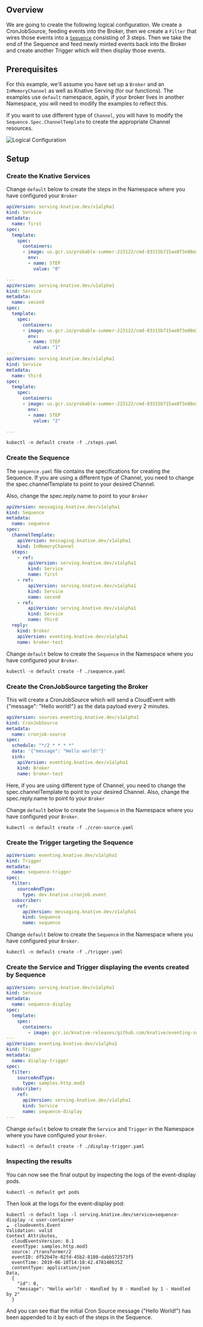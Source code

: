 ## Overview

We are going to create the following logical configuration. We create a
CronJobSource, feeding events into the Broker, then we create a `Filter` that
wires those events into a [`Sequence`](../../../sequence.md) consisting of 3
steps. Then we take the end of the Sequence and feed newly minted events back
into the Broker and create another Trigger which will then display those events.

## Prerequisites

For this example, we'll assume you have set up a `Broker` and an
`InMemoryChannel` as well as Knative Serving (for our functions). The examples
use `default` namespace, again, if your broker lives in another Namespace, you
will need to modify the examples to reflect this.

If you want to use different type of `Channel`, you will have to modify the
`Sequence.Spec.ChannelTemplate` to create the appropriate Channel resources.

![Logical Configuration](./sequence-with-broker-trigger.png)

## Setup

### Create the Knative Services

Change `default` below to create the steps in the Namespace where you have
configured your `Broker`

```yaml
apiVersion: serving.knative.dev/v1alpha1
kind: Service
metadata:
  name: first
spec:
  template:
    spec:
      containers:
      - image: us.gcr.io/probable-summer-223122/cmd-03315b715ae8f3e08e3a9378df706fbb@sha256:2656f39a7fcb6afd9fc79e7a4e215d14d651dc674f38020d1d18c6f04b220700
        env:
        - name: STEP
          value: "0"

---
apiVersion: serving.knative.dev/v1alpha1
kind: Service
metadata:
  name: second
spec:
  template:
    spec:
      containers:
      - image: us.gcr.io/probable-summer-223122/cmd-03315b715ae8f3e08e3a9378df706fbb@sha256:2656f39a7fcb6afd9fc79e7a4e215d14d651dc674f38020d1d18c6f04b220700
        env:
        - name: STEP
          value: "1"
---
apiVersion: serving.knative.dev/v1alpha1
kind: Service
metadata:
  name: third
spec:
  template:
    spec:
      containers:
      - image: us.gcr.io/probable-summer-223122/cmd-03315b715ae8f3e08e3a9378df706fbb@sha256:2656f39a7fcb6afd9fc79e7a4e215d14d651dc674f38020d1d18c6f04b220700
        env:
        - name: STEP
          value: "2"

---
```

```shell
kubectl -n default create -f ./steps.yaml
```

### Create the Sequence

The `sequence.yaml` file contains the specifications for creating the Sequence.
If you are using a different type of Channel, you need to change the
spec.channelTemplate to point to your desired Channel.

Also, change the spec.reply.name to point to your `Broker`

```yaml
apiVersion: messaging.knative.dev/v1alpha1
kind: Sequence
metadata:
  name: sequence
spec:
  channelTemplate:
    apiVersion: messaging.knative.dev/v1alpha1
    kind: InMemoryChannel
  steps:
    - ref:
        apiVersion: serving.knative.dev/v1alpha1
        kind: Service
        name: first
    - ref:
        apiVersion: serving.knative.dev/v1alpha1
        kind: Service
        name: second
    - ref:
        apiVersion: serving.knative.dev/v1alpha1
        kind: Service
        name: third
  reply:
    kind: Broker
    apiVersion: eventing.knative.dev/v1alpha1
    name: broker-test
```

Change `default` below to create the `Sequence` in the Namespace where you have
configured your `Broker`.

```shell
kubectl -n default create -f ./sequence.yaml
```

### Create the CronJobSource targeting the Broker

This will create a CronJobSource which will send a CloudEvent with {"message":
"Hello world!"} as the data payload every 2 minutes.

```yaml
apiVersion: sources.eventing.knative.dev/v1alpha1
kind: CronJobSource
metadata:
  name: cronjob-source
spec:
  schedule: "*/2 * * * *"
  data: '{"message": "Hello world!"}'
  sink:
    apiVersion: eventing.knative.dev/v1alpha1
    kind: Broker
    name: broker-test
```

Here, if you are using different type of Channel, you need to change the
spec.channelTemplate to point to your desired Channel. Also, change the
spec.reply.name to point to your `Broker`

Change `default` below to create the `Sequence` in the Namespace where you have
configured your `Broker`.

```shell
kubectl -n default create -f ./cron-source.yaml
```

### Create the Trigger targeting the Sequence

```yaml
apiVersion: eventing.knative.dev/v1alpha1
kind: Trigger
metadata:
  name: sequence-trigger
spec:
  filter:
    sourceAndType:
      type: dev.knative.cronjob.event
  subscriber:
    ref:
      apiVersion: messaging.knative.dev/v1alpha1
      kind: Sequence
      name: sequence
```

Change `default` below to create the `Sequence` in the Namespace where you have
configured your `Broker`.

```shell
kubectl -n default create -f ./trigger.yaml

```

### Create the Service and Trigger displaying the events created by Sequence

```yaml
apiVersion: serving.knative.dev/v1alpha1
kind: Service
metadata:
  name: sequence-display
spec:
  template:
    spec:
      containers:
        - image: gcr.io/knative-releases/github.com/knative/eventing-sources/cmd/event_display
---
apiVersion: eventing.knative.dev/v1alpha1
kind: Trigger
metadata:
  name: display-trigger
spec:
  filter:
    sourceAndType:
      type: samples.http.mod3
  subscriber:
    ref:
      apiVersion: serving.knative.dev/v1alpha1
      kind: Service
      name: sequence-display
---

```

Change `default` below to create the `Service` and `Trigger` in the Namespace
where you have configured your `Broker`.

```shell
kubectl -n default create -f ./display-trigger.yaml
```

### Inspecting the results

You can now see the final output by inspecting the logs of the event-display
pods.

```shell
kubectl -n default get pods
```

Then look at the logs for the event-display pod:

```shell
kubectl -n default logs -l serving.knative.dev/service=sequence-display -c user-container
☁️  cloudevents.Event
Validation: valid
Context Attributes,
  cloudEventsVersion: 0.1
  eventType: samples.http.mod3
  source: /transformer/2
  eventID: df52b47e-02fd-45b2-8180-dabb572573f5
  eventTime: 2019-06-18T14:18:42.478140635Z
  contentType: application/json
Data,
  {
    "id": 0,
    "message": "Hello world! - Handled by 0 - Handled by 1 - Handled by 2"
  }
```

And you can see that the initial Cron Source message ("Hello World!") has been
appended to it by each of the steps in the Sequence.

